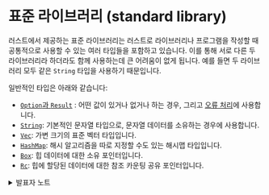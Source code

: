 # 표준 라이브러리 (standard library)

러스트에서 제공하는 표준 라이브러리는 러스트로 라이브러리나 프로그램을 작성할 때 공통적으로 사용할 수 있는 여러 타입들을 포함하고 있습니다. 이를 통해 서로 다른 두 라이브러리라 하더라도 함께 사용하는데 큰 어려움이 없게 됩니다. 예를 들면 두 라이브러리 모두 같은 `String` 타입을 사용하기 때문입니다.

일반적인 타입은 아래와 같습니다:

* [`Option`과 `Result`](https://google.github.io/comprehensive-rust/ko/std/option-result.html) : 어떤 값이 있거나 없거나 하는 경우, 그리고 [오류 처리](https://google.github.io/comprehensive-rust/ko/error-handling.html)에 사용합니다.
* [`String`](https://google.github.io/comprehensive-rust/ko/std/string.html): 기본적인 문자열 타입으로, 문자열 데이터를 소유하는 경우에 사용합니다.
* [`Vec`](https://google.github.io/comprehensive-rust/ko/std/vec.html): 가변 크기의 표준 벡터 타입입니다.
* [`HashMap`](https://google.github.io/comprehensive-rust/ko/std/hashmap.html): 해시 알고리즘을 따로 지정할 수도 있는 해시맵 타입입니다.
* [`Box`](https://google.github.io/comprehensive-rust/ko/std/box.html): 힙 데이터에 대한 소유 포인터입니다.
* [`Rc`](https://google.github.io/comprehensive-rust/ko/std/rc.html): 힙에 할당된 데이터에 대한 참조 카운팅 공유 포인터입니다.

<details>

<summary>발표자 노트</summary>

* 사실, 러스트의 표준 라이브러리는 `core`, `alloc`, `std`와 같이 계층(layer)으로 나눠집니다.
* `core`는 `libc`나 할당자(allocator), 심지어 OS에도 의존하지 않는 가장 기본적인 함수와 타입을 포함합니다.
* `alloc`은 `Vec`, `Box`, `Arc`와 같이 전역 힙 할당이 필요한 타입을 포함합니다.
* 임베디드 러스트 응용프로그램은 주로 `core`만 사용하거나 가끔 `alloc`을 함께 사용합니다

러스트 컴파일러도 계층적으로 되어 있습니다.&#x20;

</details>

